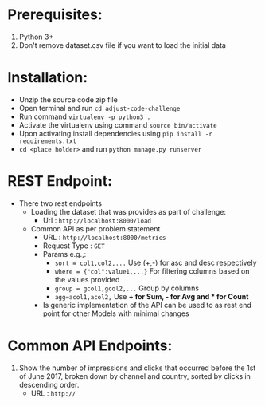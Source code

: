 Prerequisites:
===
1. Python 3+
2. Don't remove dataset.csv file if you want to load the initial data

Installation:
===
- Unzip the source code zip file
- Open terminal and run `cd adjust-code-challenge`
- Run command `virtualenv -p python3 .`
- Activate the virtualenv using command `source bin/activate`
- Upon activating install dependencies using `pip install -r requirements.txt`
- `cd <place holder>` and run `python manage.py runserver`

REST Endpoint:
==
- There two rest endpoints 
	- Loading the dataset that was provides as part of challenge:
		- Url : `http://localhost:8000/load`
	- Common API as per problem statement
		- URL : `http://localhost:8000/metrics`
		- Request Type : `GET`
		- Params e.g.,:
			- `sort = col1,col2,...` Use (+,-) for asc and desc respectively
			- `where = {"col":value1,...}` For filtering columns based on the values provided
			- `group = gcol1,gcol2,...` Group by columns
			- `agg=acol1,acol2,` Use **+ for Sum, - for Avg and * for Count**
		- Is generic implementation of the API can be used to as rest end point for other Models with minimal changes


Common API Endpoints:
===
1. Show the number of impressions and clicks that occurred before the 1st of June 2017, broken down by channel and country, sorted by clicks in descending order.
	- URL : `http://`
